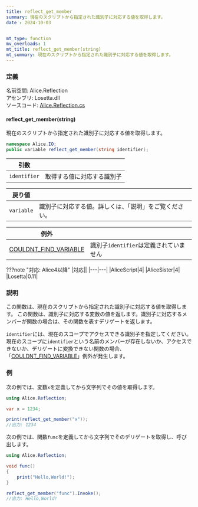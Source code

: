 ```yaml
---
title: reflect_get_member
summary: 現在のスクリプトから指定された識別子に対応する値を取得します。
date : 2024-10-03


mt_type: function
mv_overloads: 1
mt_title: reflect_get_member(string)
mt_summary: 現在のスクリプトから指定された識別子に対応する値を取得します。
---
```


### 定義

名前空間: Alice.Reflection<br/>
アセンブリ: Losetta.dll<br/>
ソースコード: [Alice.Reflection.cs](https://github.com/WSOFT-Project/Losetta/blob/master/Losetta/Namespaces/Alice.Reflection.cs)

#### reflect_get_member(string)

現在のスクリプトから指定された識別子に対応する値を取得します。

```cs title="AliceScript"
namespace Alice.IO;
public variable reflect_get_member(string identifier);
```

|引数| |
|-|-|
|`identifier`|取得する値に対応する識別子|

|戻り値| |
|-|-|
|`variable`|識別子に対応する値。詳しくは、「説明」をご覧ください。|

|例外| |
|---|---|
|[COULDNT_FIND_VARIABLE](../../../exceptions/0x004.md)|識別子`identifier`は定義されていません|

???note "対応: Alice4以降"
    |対応||
    |---|---|
    |AliceScript|4|
    |AliceSister|4|
    |Losetta|0.11|

### 説明
この関数は、現在のスクリプトから指定された識別子に対応する値を取得します。
この関数は、識別子に対応する変数の値を返します。識別子に対応するメンバーが関数の場合は、その関数を表すデリゲートを返します。

`identifier`には、現在のスコープでアクセスできる識別子を指定してください。現在のスコープに`identifier`という名前のメンバーが存在しないか、アクセスできないか、デリゲートに変換できない関数の場合、「[COULDNT_FIND_VARIABLE](../../../exceptions/0x004.md)」例外が発生します。


### 例
次の例では、変数`x`を定義してから文字列でその値を取得します。

```cs title="AliceScript"
using Alice.Reflection;

var x = 1234;

print(reflect_get_member("x"));
//出力: 1234
```

次の例では、関数`func`を定義してから文字列でそのデリゲートを取得し、呼び出します。

```cs title="AliceScript"
using Alice.Reflection;

void func()
{
    print("Hello,World!");
}

reflect_get_member("func").Invoke();
//出力: Hello,World!
```
